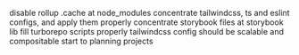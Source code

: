 disable rollup .cache at node_modules
concentrate tailwindcss, ts and eslint configs, and apply them properly
concentrate storybook files at storybook lib
fill turborepo scripts properly
tailwindcss config should be scalable and compositable
start to planning projects
